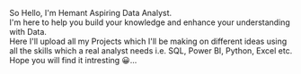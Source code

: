 So Hello,
I'm Hemant
Aspiring Data Analyst.  
I'm here to help you build your knowledge and enhance your understanding with Data.  
Here I'll upload all my Projects which I'll be making on different ideas using all the skills which a real analyst needs i.e. SQL, Power BI, Python, Excel etc. 
Hope you will find it intresting 😀...
